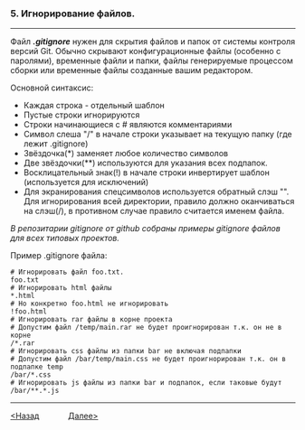 ### 5. Игнорирование файлов.

---



Файл ___.gitignore___ нужен для скрытия файлов и папок от системы контроля версий Git. Обычно скрывают конфигурационные файлы (особенно с паролями), временные файли и папки, файлы генерируемые процессом сборки или временные файлы созданные вашим редактором. 

Основной синтаксис:

- Каждая строка - отдельный шаблон
- Пустые строки игнорируются
- Строки начинающиеся с # являются комментариями
- Символ слеша "/" в начале строки указывает на текущую папку (где лежит .gitignore)
- Звёздочка(*) заменяет любое количество символов
- Две звёздочки(**) используются для указания всех подпапок.
- Восклицательный знак(!) в начале строки инвертирует шаблон (используется для исключений)
- Для экранирования спецсимволов используется обратный слэш "\". Для игнорирования всей директории, правило должно оканчиваться на слэш(/), в противном случае правило считается именем файла.

_В репозитарии gitignore от github собраны примеры gitignore файлов для всех типовых проектов._

Пример .gitignore файла:

~~~
# Игнорировать файл foo.txt.
foo.txt
# Игнорировать html файлы
*.html
# Но конкретно foo.html не игнорировать
!foo.html
# Игнорировать rar файлы в корне проекта
# Допустим файл /temp/main.rar не будет проигнорирован т.к. он не в корне
/*.rar
# Игнорировать css файлы из папки bar не включая подпапки
# Допустим файл /bar/temp/main.css не будет проигнорирован т.к. он в подпапке temp
/bar/*.css
# Игнорировать js файлы из папки bar и подпапок, если таковые будут
/bar/**.*.js
~~~

---

[<Назад](./4.md) &nbsp; &nbsp; &nbsp; &nbsp; &nbsp; &nbsp; [Далее>](./6.md)